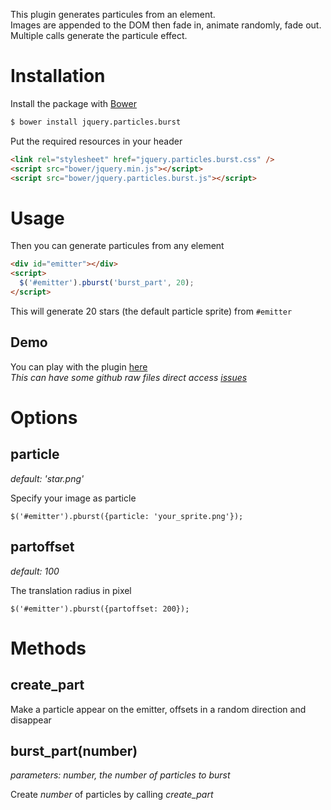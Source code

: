 This plugin generates particules from an element.  
Images are appended to the DOM then fade in, animate randomly, fade out.  
Multiple calls generate the particule effect.

Installation
============

Install the package with [Bower](http://bower.io/)

```bash
$ bower install jquery.particles.burst
```

Put the required resources in your header

```html
<link rel="stylesheet" href="jquery.particles.burst.css" />
<script src="bower/jquery.min.js"></script>
<script src="bower/jquery.particles.burst.js"></script>
```

Usage
=====

Then you can generate particules from any element

```html
<div id="emitter"></div>
<script>
  $('#emitter').pburst('burst_part', 20);
</script>
```

This will generate 20 stars (the default particle sprite) from `#emitter`

Demo
----

You can play with the plugin [here](http://jsfiddle.net/Glide/KzQ9c/)  
_This can have some github raw files direct access [issues](https://github.com/jsfiddle/jsfiddle-docs-alpha/issues/95)_

Options
=======

particle
--------

_default: 'star.png'_

Specify your image as particle

    $('#emitter').pburst({particle: 'your_sprite.png'});

partoffset
----------

_default: 100_

The translation radius in pixel

    $('#emitter').pburst({partoffset: 200});

Methods
=======

create_part
-----------

Make a particle appear on the emitter, offsets in a random direction and disappear

burst_part(number)
------------------

_parameters: number, the number of particles to burst_

Create _number_ of particles by calling _create_part_

